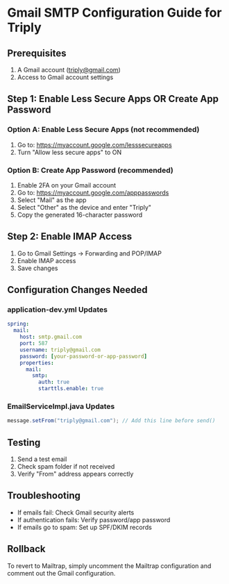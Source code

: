 # Gmail SMTP Configuration Guide for Triply

## Prerequisites
1. A Gmail account (triply@gmail.com)
2. Access to Gmail account settings

## Step 1: Enable Less Secure Apps OR Create App Password
### Option A: Enable Less Secure Apps (not recommended)
1. Go to: https://myaccount.google.com/lesssecureapps
2. Turn "Allow less secure apps" to ON

### Option B: Create App Password (recommended)
1. Enable 2FA on your Gmail account
2. Go to: https://myaccount.google.com/apppasswords
3. Select "Mail" as the app
4. Select "Other" as the device and enter "Triply"
5. Copy the generated 16-character password

## Step 2: Enable IMAP Access
1. Go to Gmail Settings → Forwarding and POP/IMAP
2. Enable IMAP access
3. Save changes

## Configuration Changes Needed

### application-dev.yml Updates
```yaml
spring:
  mail:
    host: smtp.gmail.com
    port: 587
    username: triply@gmail.com
    password: [your-password-or-app-password]
    properties:
      mail:
        smtp:
          auth: true
          starttls.enable: true
```

### EmailServiceImpl.java Updates
```java
message.setFrom("triply@gmail.com"); // Add this line before send()
```

## Testing
1. Send a test email
2. Check spam folder if not received
3. Verify "From" address appears correctly

## Troubleshooting
- If emails fail: Check Gmail security alerts
- If authentication fails: Verify password/app password
- If emails go to spam: Set up SPF/DKIM records

## Rollback
To revert to Mailtrap, simply uncomment the Mailtrap configuration and comment out the Gmail configuration.